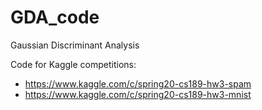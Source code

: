 # GDA_code
 Gaussian Discriminant Analysis

Code for Kaggle competitions:
* https://www.kaggle.com/c/spring20-cs189-hw3-spam
* https://www.kaggle.com/c/spring20-cs189-hw3-mnist
